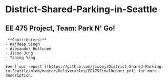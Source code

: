# District-Shared-Parking-in-Seattle 

## EE 475 Project, Team: Park N' Go!

     **Contributers:**
    - Rajdeep Singh
    - Alexander Huttunen
    - Jisoo Jung
    - Yaning Yang 

    See [`our report`](https://github.com/jisooj/District-Shared-Parking-in-Seattle/blob/master/Deliverables/EE475FinalReport.pdf) for more description.
